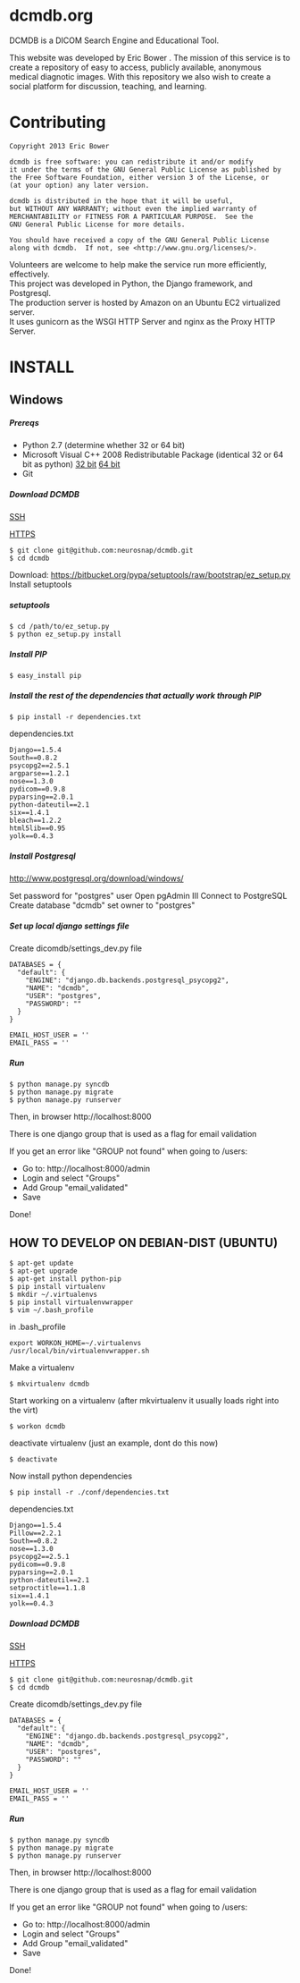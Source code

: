 dcmdb.org
==========

DCMDB is a DICOM Search Engine and Educational Tool.  

This website was developed by Eric Bower . The mission of this service is to create a repository of easy to access, publicly available, anonymous medical diagnotic images. With this repository we also wish to create a social platform for discussion, teaching, and learning. 

Contributing
==========

```
Copyright 2013 Eric Bower

dcmdb is free software: you can redistribute it and/or modify
it under the terms of the GNU General Public License as published by
the Free Software Foundation, either version 3 of the License, or
(at your option) any later version.

dcmdb is distributed in the hope that it will be useful,
but WITHOUT ANY WARRANTY; without even the implied warranty of
MERCHANTABILITY or FITNESS FOR A PARTICULAR PURPOSE.  See the
GNU General Public License for more details.

You should have received a copy of the GNU General Public License
along with dcmdb.  If not, see <http://www.gnu.org/licenses/>.
```

Volunteers are welcome to help make the service run more efficiently, effectively.  
This project was developed in Python, the Django framework, and Postgresql.  
The production server is hosted by Amazon on an Ubuntu EC2 virtualized server.  
It uses gunicorn as the WSGI HTTP Server and nginx as the Proxy HTTP Server.

INSTALL
=========

Windows 
---------

##### Prereqs

  *  Python 2.7 (determine whether 32 or 64 bit)
  *  Microsoft Visual C++ 2008 Redistributable Package 
  (identical 32 or 64 bit as python) 
  [32 bit](http://www.microsoft.com/en-us/download/details.aspx?displaylang=en&id=29) 
  [64 bit](http://www.microsoft.com/en-us/download/details.aspx?id=15336)
  *  Git

##### Download DCMDB

[SSH](git@github.com:neurosnap/dcmdb.git)

[HTTPS](https://github.com/neurosnap/dcmdb.git)

```
$ git clone git@github.com:neurosnap/dcmdb.git
$ cd dcmdb
```

Download: https://bitbucket.org/pypa/setuptools/raw/bootstrap/ez_setup.py
Install setuptools

##### setuptools
```
$ cd /path/to/ez_setup.py
$ python ez_setup.py install
```

##### Install PIP
```
$ easy_install pip
```

##### Install the rest of the dependencies that actually work through PIP
```
$ pip install -r dependencies.txt
```

dependencies.txt
```
Django==1.5.4
South==0.8.2
psycopg2==2.5.1
argparse==1.2.1
nose==1.3.0
pydicom==0.9.8
pyparsing==2.0.1
python-dateutil==2.1
six==1.4.1
bleach==1.2.2
html5lib==0.95
yolk==0.4.3
```

##### Install Postgresql

http://www.postgresql.org/download/windows/

Set password for "postgres" user
Open pgAdmin III
Connect to PostgreSQL
Create database "dcmdb" set owner to "postgres"

##### Set up local django settings file

Create dicomdb/settings_dev.py file
```
DATABASES = {
  "default": {
    "ENGINE": "django.db.backends.postgresql_psycopg2",
    "NAME": "dcmdb",
    "USER": "postgres",
    "PASSWORD": ""
  }
}

EMAIL_HOST_USER = ''
EMAIL_PASS = ''
```

##### Run 

```
$ python manage.py syncdb
$ python manage.py migrate
$ python manage.py runserver
```

Then, in browser http://localhost:8000

There is one django group that is used as a flag for email validation

If you get an error like "GROUP not found" when going to /users:

  * Go to: http://localhost:8000/admin
  * Login and select "Groups"
  * Add Group "email_validated"
  * Save

Done!


HOW TO DEVELOP ON DEBIAN-DIST (UBUNTU)
---------

```
$ apt-get update
$ apt-get upgrade
$ apt-get install python-pip
$ pip install virtualenv
$ mkdir ~/.virtualenvs
$ pip install virtualenvwrapper
$ vim ~/.bash_profile
```

in .bash_profile
```
export WORKON_HOME=~/.virtualenvs
/usr/local/bin/virtualenvwrapper.sh
```

Make a virtualenv
```
$ mkvirtualenv dcmdb
```

Start working on a virtualenv (after mkvirtualenv it usually loads right into the virt)
```
$ workon dcmdb
```

deactivate virtualenv (just an example, dont do this now)
```
$ deactivate
```

Now install python dependencies
```
$ pip install -r ./conf/dependencies.txt
```

dependencies.txt
```
Django==1.5.4
Pillow==2.2.1
South==0.8.2
nose==1.3.0
psycopg2==2.5.1
pydicom==0.9.8
pyparsing==2.0.1
python-dateutil==2.1
setproctitle==1.1.8
six==1.4.1
yolk==0.4.3
```

##### Download DCMDB

[SSH](git@github.com:neurosnap/dcmdb.git)

[HTTPS](https://github.com/neurosnap/dcmdb.git)

```
$ git clone git@github.com:neurosnap/dcmdb.git
$ cd dcmdb
```

Create dicomdb/settings_dev.py file
```
DATABASES = {
  "default": {
    "ENGINE": "django.db.backends.postgresql_psycopg2",
    "NAME": "dcmdb",
    "USER": "postgres",
    "PASSWORD": ""
  }
}

EMAIL_HOST_USER = ''
EMAIL_PASS = ''
```

##### Run

```
$ python manage.py syncdb
$ python manage.py migrate
$ python manage.py runserver
```

Then, in browser http://localhost:8000

There is one django group that is used as a flag for email validation

If you get an error like "GROUP not found" when going to /users:

  * Go to: http://localhost:8000/admin
  * Login and select "Groups"
  * Add Group "email_validated"
  * Save

Done!